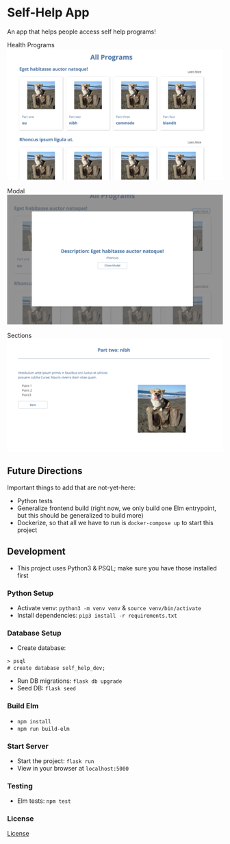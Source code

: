 # Self-Help App

An app that helps people access self help programs!

Health Programs
![](./docs/images/health-programs.png)

Modal
![](./docs/images/modal.png)

Sections
![](./docs/images/sections.png)

## Future Directions
Important things to add that are not-yet-here:
- Python tests
- Generalize frontend build (right now, we only build one Elm entrypoint, but this should be generalized to build more)
- Dockerize, so that all we have to run is `docker-compose up` to start this project

## Development

- This project uses Python3 & PSQL; make sure you have those installed first

### Python Setup
- Activate venv: `python3 -m venv venv` & `source venv/bin/activate`
- Install dependencies: `pip3 install -r requirements.txt`

### Database Setup
- Create database:
```
> psql
# create database self_help_dev;
```
- Run DB migrations: `flask db upgrade`
- Seed DB: `flask seed`

### Build Elm
- `npm install`
- `npm run build-elm`

### Start Server
- Start the project: `flask run`
- View in your browser at `localhost:5000`

### Testing
- Elm tests: `npm test`

### License
[License](./LICENSE.txt)
